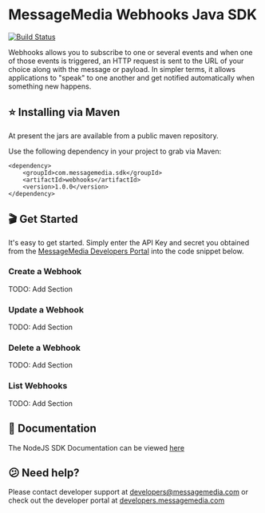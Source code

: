 # MessageMedia Webhooks Java SDK
[![Build Status](https://travis-ci.com/messagemedia/webhooks-java-sdk.svg?token=RShVNCNfErA4z78eSXc6&branch=master)](https://travis-ci.com/messagemedia/webhooks-java-sdk)

Webhooks allows you to subscribe to one or several events and when one of those events is triggered, an HTTP request is sent to the URL of your choice along with the message or payload. In simpler terms, it allows applications to "speak" to one another and get notified automatically when something new happens.

## ⭐️ Installing via Maven
At present the jars are available from a public maven repository.

Use the following dependency in your project to grab via Maven:
```
<dependency>
    <groupId>com.messagemedia.sdk</groupId>
    <artifactId>webhooks</artifactId>
    <version>1.0.0</version>
</dependency>

```

## 🎬 Get Started
It's easy to get started. Simply enter the API Key and secret you obtained from the [MessageMedia Developers Portal](https://developers.messagemedia.com) into the code snippet below.

### Create a Webhook
TODO: Add Section

### Update a Webhook
TODO: Add Section

### Delete a Webhook
TODO: Add Section

### List Webhooks
TODO: Add Section

## 📕 Documentation
The NodeJS SDK Documentation can be viewed [here](DOCUMENTATION.md)

## 😕 Need help?
Please contact developer support at developers@messagemedia.com or check out the developer portal at [developers.messagemedia.com](https://developers.messagemedia.com/)

